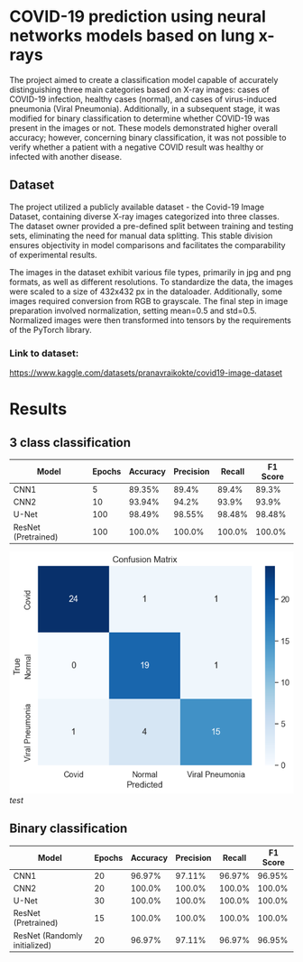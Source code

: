 # COVID-19 prediction using neural networks models based on lung x-rays
The project aimed to create a classification model capable of accurately distinguishing three main categories based on X-ray images: cases of COVID-19 infection, healthy cases (normal), and cases of virus-induced pneumonia (Viral Pneumonia). Additionally, in a subsequent stage, it was modified for binary classification to determine whether COVID-19 was present in the images or not. These models demonstrated higher overall accuracy; however, concerning binary classification, it was not possible to verify whether a patient with a negative COVID result was healthy or infected with another disease.

## Dataset

The project utilized a publicly available dataset - the Covid-19 Image Dataset, containing diverse X-ray images categorized into three classes. The dataset owner provided a pre-defined split between training and testing sets, eliminating the need for manual data splitting. This stable division ensures objectivity in model comparisons and facilitates the comparability of experimental results.

The images in the dataset exhibit various file types, primarily in jpg and png formats, as well as different resolutions. To standardize the data, the images were scaled to a size of 432x432 px in the dataloader. Additionally, some images required conversion from RGB to grayscale. The final step in image preparation involved normalization, setting mean=0.5 and std=0.5. Normalized images were then transformed into tensors by the requirements of the PyTorch library.
### Link to dataset:
https://www.kaggle.com/datasets/pranavraikokte/covid19-image-dataset

# Results

## 3 class classification

| Model                         | Epochs| Accuracy | Precision | Recall | F1 Score |
|-------------------------------|-------|----------|-----------|--------|----------|
| CNN1                          | 5     | 89.35%   | 89.4%     | 89.4%  | 89.3%    |
| CNN2                          | 10    | 93.94%   | 94.2%     | 93.9%  | 93.9%    |
| U-Net                         | 100   | 98.49%   | 98.55%    | 98.48% | 98.48%   |
| ResNet (Pretrained)           | 100   | 100.0%   | 100.0%    | 100.0% | 100.0%   |

![Alt text](images/class3/confusion_matrix_plot_CNN_V1_epochs_15.png)
*test*

## Binary classification 

| Model                         | Epochs| Accuracy | Precision | Recall | F1 Score |
|-------------------------------|-------|----------|-----------|--------|----------|
| CNN1                          | 20    | 96.97%   | 97.11%    | 96.97% | 96.95%   |
| CNN2                          | 20    | 100.0%   | 100.0%    | 100.0% | 100.0%   |
| U-Net                         | 30    | 100.0%   | 100.0%    | 100.0% | 100.0%   |
| ResNet (Pretrained)           | 15    | 100.0%   | 100.0%    | 100.0% | 100.0%   |
| ResNet (Randomly initialized) | 20    | 96.97%   | 97.11%    | 96.97% | 96.95%   |

